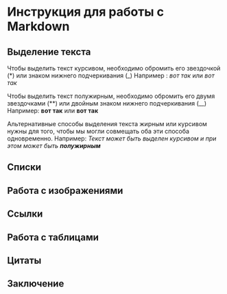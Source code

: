 # Инструкция для работы с Markdown

## Выделение текста

Чтобы выделить текст курсивом, необходимо обромить его звездочкой (*) или знаком нижнего подчеркивания (_)
 Например : *вот так* или _вот так_

Чтобы выделить текст полужирным, необходимо обромить его двумя звездочками (**) или двойным знаком нижнего подчеркивания (__)
Например: **вот так** или __вот так__

Альтернативные способы выделения текста жирным или курсивом нужны для того, чтобы мы могли совмещать оба эти способа одновременно.
Например: _Текст может быть выделен курсивом и при этом может быть **полужирным**_


## Списки 

## Работа с изображениями

## Ссылки 

## Работа с таблицами

## Цитаты 

## Заключение 